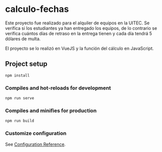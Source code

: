 # calculo-fechas

Este proyecto fue realizado para el alquiler de equipos en la UITEC. Se verifica si los estudiantes ya han entregado los equipos, de lo contrario se verifica cuántos días de retraso en la entrega tienen y cada día tendrá 5 dólares de multa.

El proyecto se lo realizó en VueJS y la función del cálculo en JavaScript.

## Project setup
```
npm install
```

### Compiles and hot-reloads for development
```
npm run serve
```

### Compiles and minifies for production
```
npm run build
```

### Customize configuration
See [Configuration Reference](https://cli.vuejs.org/config/).
